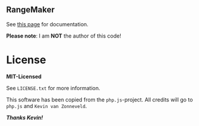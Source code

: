 ## RangeMaker
See [this page](http://phpjs.org/functions/range/) for documentation.

**Please note**: I am **NOT** the author of this code!

# License
**MIT-Licensed**

See `LICENSE.txt` for more information.

This software has been copied from the `php.js`-project. All credits will go to `php.js` and `Kevin van Zonneveld`.

***Thanks Kevin!***